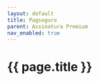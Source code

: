 ```yaml
---
layout: default
title: Pagseguro
parent: Assinatura Premium
nav_enabled: true
---
```


# {{ page.title }}